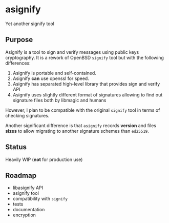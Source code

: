 # asignify

Yet another signify tool

## Purpose

Asignify is a tool to sign and verify messages using public keys cryptography.
It is a rework of OpenBSD `signify` tool but with the following differences:

1. Asignify is portable and self-contained.
2. Asignify **can** use openssl for speed.
3. Asignify has separated high-level library that provides sign and verify API
4. Asignify uses slightly different format of signatures allowing to find out
signature files both by libmagic and humans

However, I plan to be compatible with the original `signify` tool in terms of
checking signatures.

Another significant difference is that `asignify` records **version** and files
**sizes** to allow migrating to another signature schemes than `ed25519`.

## Status

Heavily WIP (**not** for production use)

## Roadmap

- libasignify API
- asignify tool
- compatibility with `signify`
- tests
- documentation
- encryption
